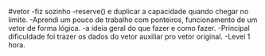 #vetor
	-fiz sozinho
	-reserve() e duplicar a capacidade quando chegar no limite.
	-Aprendi um pouco de trabalho com ponteiros, funcionamento de um vetor de forma lógica.
	-a ideia geral do que fazer e como fazer.
	-Principal dificuldade foi trazer os dados do vetor auxiliar pro vetor original.
	-Levei 1 hora.